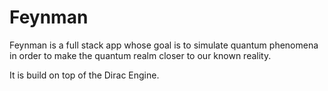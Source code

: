 # Feynman
Feynman is a full stack app whose goal is to simulate quantum phenomena in order to make the quantum realm closer to our known reality.

It is build on top of the Dirac Engine.
